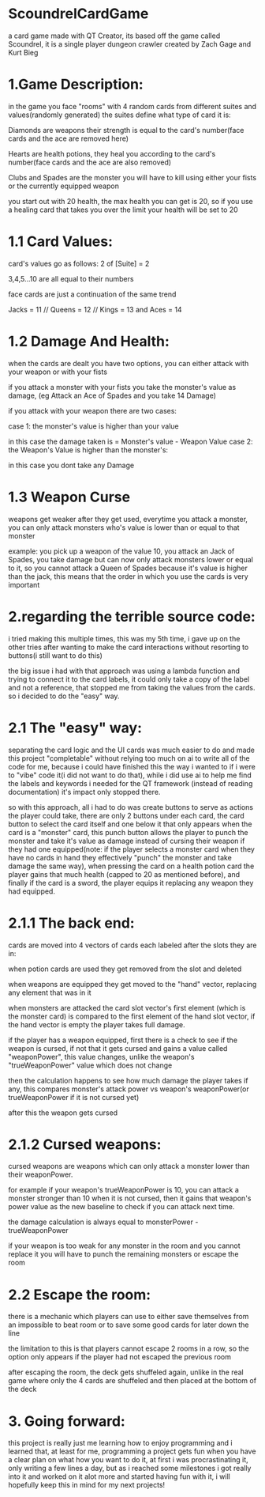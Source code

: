 # ScoundrelCardGame
a card game made with QT Creator, its based off the game called Scoundrel, it is a single player dungeon crawler  created by Zach Gage and Kurt Bieg

# 1.Game Description:

in the game you face "rooms" with 4 random cards from different suites and values(randomly generated)
the suites define what type of card it is:

Diamonds are weapons their strength is equal to the card's number(face cards and the ace are removed here)

Hearts are health potions, they heal you according to the card's number(face cards and the ace are also removed)

Clubs and Spades are the monster you will have to kill using either your fists or the currently equipped weapon

you start out with 20 health, the max health you can get is 20, so if you use a healing card that takes you over the limit your health will be set to 20

# 1.1 Card Values:

card's values go as follows:
2 of [Suite] = 2

3,4,5...10 are all equal to their numbers

face cards are just a continuation of the same trend

Jacks = 11 // Queens = 12 // Kings = 13 and Aces = 14

# 1.2 Damage And Health:

when the cards are dealt you have two options, you can either attack with your weapon or with your fists

if you attack a monster with your fists you take the monster's value as damage, (eg Attack an Ace of Spades and you take 14 Damage)

if you attack with your weapon there are two cases:

case 1: the monster's value is higher than your value

in this case  the damage taken is =  Monster's value - Weapon Value 
case 2: the Weapon's Value is higher than the monster's:

in this case you dont take any Damage

# 1.3 Weapon Curse

weapons get weaker after they get used, everytime you attack a monster, you can only attack monsters who's value is lower than or equal to that monster

example: you pick up a weapon of the value 10, you attack an Jack of Spades, you take damage but can now only attack monsters lower or equal to it, so you cannot attack a Queen of Spades because it's value is higher than the jack,
this means that the order in which you use the cards is very important

# 2.regarding the terrible source code:
i tried making this multiple times, this was my 5th time, i gave up on the other tries after wanting to make the card interactions without resorting to buttons(i still want to do this)

the big issue i had with that approach was using a lambda function and trying to connect it to the card labels, it could only take a copy of the label and not a reference, that stopped me from taking the values from the cards. so i decided to do the "easy" way.

# 2.1 The "easy" way:

separating the card logic and the UI cards was much easier to do and made this project "completable" without relying too much on ai to write all of the code for me, because i could have finished this the way i wanted to if i were to "vibe" code it(i did not want to do that), while i did use ai to help me find the labels and keywords i needed for the QT framework (instead of reading documentation) it's impact only stopped there.

so with this approach, all i had to do was create buttons to serve as actions the player could take, there are only 2 buttons under each card, the card button to select the card itself and one below it that only appears when the card is a "monster" card, this punch button allows the player to punch the monster and take it's value as damage instead of cursing their weapon if they had one equipped(note: if the player selects a monster card when they have no cards in hand they effectively "punch" the monster and take damage the same way), when pressing the card on a health potion card the player gains that much health (capped to 20 as mentioned before), and finally if the card is a sword, the player equips it replacing any weapon they had equipped.

# 2.1.1 The back end:

cards are moved into 4 vectors of cards each labeled after the slots they are in:

when potion cards are used they get removed from the slot and deleted

when weapons are equipped they get moved to the "hand" vector, replacing any element that was in it

when monsters are attacked the card slot vector's first element (which is the monster card) is compared to the first element of the hand slot vector, if the hand vector is empty the player takes full damage.

if the player has a weapon equipped, first there is a check to see if the weapon is cursed, if not that it gets cursed and gains a value called "weaponPower", this value changes, unlike the weapon's "trueWeaponPower" value which does not change

then the calculation happens to see how much damage the player takes if any, this compares monster's attack power vs weapon's weaponPower(or trueWeaponPower if it is not cursed yet)

after this the weapon gets cursed

# 2.1.2 Cursed weapons:

cursed weapons are weapons which can only attack a monster lower than their weaponPower.

for example if your weapon's trueWeaponPower is 10, you can attack a monster stronger than 10 when it is not cursed, then it gains that weapon's power value as the new baseline to check if you can attack next time.

the damage calculation is always equal to monsterPower - trueWeaponPower

if your weapon is too weak for any monster in the room and you cannot replace it you will have to punch the remaining monsters or escape the room

# 2.2 Escape the room:

there is a mechanic which players can use to either save themselves from an impossible to beat room or to save some good cards for later down the line 

the limitation to this is that players cannot escape 2 rooms in a row, so the option only appears if the player had not escaped the previous room

after escaping the room, the deck gets shuffeled again, unlike in the real game where only the 4 cards are shuffeled and then placed at the bottom of the deck

# 3. Going forward:

this project is really just me learning how to enjoy programming and i learned that, at least for me, programming a project gets fun when you have a clear plan on what how you want to do it, at first i was procrastinating it, only writing a few lines a day, but as i reached some milestones i got really into it and worked on it alot more and started having fun with it, i will hopefully keep this in mind for my next projects!
